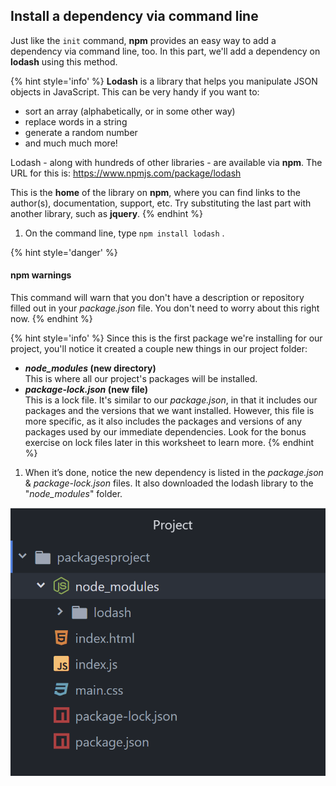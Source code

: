## Install a dependency via command line

Just like the `init` command, **npm** provides an easy way to add a dependency via command line, too. In this part, we'll add a dependency on **lodash** using this method.

{% hint style='info' %}
**Lodash** is a library that helps you manipulate JSON objects in JavaScript. This can be very handy if you want to:
- sort an array (alphabetically, or in some other way)
- replace words in a string
- generate a random number
- and much much more!

Lodash - along with hundreds of other libraries - are available via **npm**. The URL for this is: https://www.npmjs.com/package/lodash

This is the **home** of the library on **npm**, where you can find links to the author(s), documentation, support, etc. Try substituting the last part with another library, such as **jquery**.
{% endhint %}

1. On the command line, type `npm install lodash` <i class="fa fa-share fa-rotate-180"></i>.

  {% hint style='danger' %}
#### npm warnings

This command will warn that you don't have a description or repository filled out in your _package.json_ file. You don't need to worry about this right now.
  {% endhint %}

  {% hint style='info' %}
Since this is the first package we're installing for our project, you'll notice it created a couple new things in our project folder:
* **_node_modules_ (new directory)**  
This is where all our project's packages will be installed.
* **_package-lock.json_ (new file)**  
This is a lock file. It's similar to our _package.json_, in that it includes our packages and the versions that we want installed. However, this file is more specific, as it also includes the packages and versions of any packages used by our immediate dependencies. Look for the bonus exercise on lock files later in this worksheet to learn more.
  {% endhint %}

1. When it’s done, notice the new dependency is listed in the _package.json_ & _package-lock.json_ files. It also downloaded the lodash library to the "_node_modules_" folder.

  ![](../images/node_modules-folder.png)

